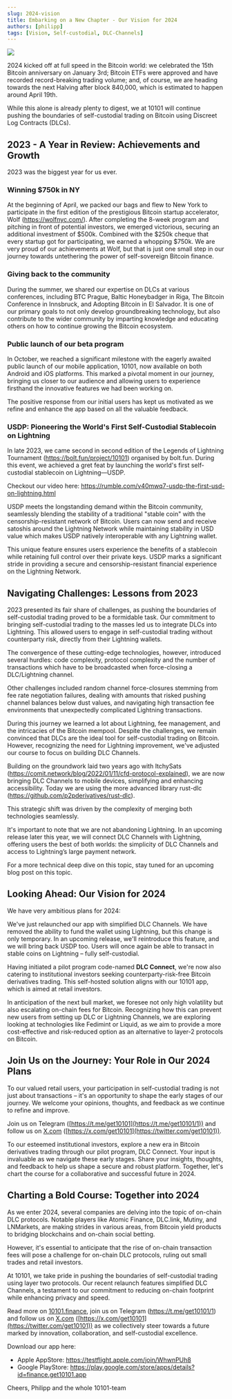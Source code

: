 ```yaml
---
slug: 2024-vision
title: Embarking on a New Chapter - Our Vision for 2024
authors: [philipp]
tags: [Vision, Self-custodial, DLC-Channels]
---
```


![](/2024-01-31-outlook-into-2024/visionary_trader_looking_into_the_future.png)

2024 kicked off at full speed in the Bitcoin world: we celebrated the 15th Bitcoin anniversary on January 3rd; Bitcoin ETFs were approved and have recorded record-breaking trading volume; and, of course, we are heading towards the next Halving after block 840,000, which is estimated to happen around April 19th.

While this alone is already plenty to digest, we at 10101 will continue pushing the boundaries of self-custodial trading on Bitcoin using Discreet Log Contracts (DLCs).

## 2023 - A Year in Review: Achievements and Growth

2023 was the biggest year for us ever.

### Winning $750k in NY

At the beginning of April, we packed our bags and flew to New York to participate in the first edition of the prestigious Bitcoin startup accelerator, Wolf (https://wolfnyc.com/). After completing the 8-week program and pitching in front of potential investors, we emerged victorious, securing an additional investment of $500k. Combined with the $250k cheque that every startup got for participating, we earned a whopping $750k. We are very proud of our achievements at Wolf, but that is just one small step in our journey towards untethering the power of self-sovereign Bitcoin finance.

### Giving back to the community

During the summer, we shared our expertise on DLCs at various conferences, including BTC Prague, Baltic Honeybadger in Riga, The Bitcoin Conference in Innsbruck, and Adopting Bitcoin in El Salvador. It is one of our primary goals to not only develop groundbreaking technology, but also contribute to the wider community by imparting knowledge and educating others on how to continue growing the Bitcoin ecosystem.

### Public launch of our beta program

In October, we reached a significant milestone with the eagerly awaited public launch of our mobile application, 10101, now available on both Android and iOS platforms. This marked a pivotal moment in our journey, bringing us closer to our audience and allowing users to experience firsthand the innovative features we had been working on.

The positive response from our initial users has kept us motivated as we refine and enhance the app based on all the valuable feedback.

### USDP: Pioneering the World's First Self-Custodial Stablecoin on Lightning

In late 2023, we came second in second edition of the Legends of Lightning Tournament (https://bolt.fun/project/10101) organised by bolt.fun. During this event, we achieved a gret feat by launching the world's first self-custodial stablecoin on Lightning—USDP.

Checkout our video here: https://rumble.com/v40mwq7-usdp-the-first-usd-on-lightning.html

USDP meets the longstanding demand within the Bitcoin community, seamlessly blending the stability of a traditional "stable coin" with the censorship-resistant network of Bitcoin. Users can now send and receive satoshis around the Lightning Network while maintaining stability in USD value which makes USDP natively interoperable with any Lightning wallet.

This unique feature ensures users experience the benefits of a stablecoin while retaining full control over their private keys. USDP marks a significant stride in providing a secure and censorship-resistant financial experience on the Lightning Network.

## Navigating Challenges: Lessons from 2023

2023 presented its fair share of challenges, as pushing the boundaries of self-custodial trading proved to be a formidable task. Our commitment to bringing self-custodial trading to the masses led us to integrate DLCs into Lightning. This allowed users to engage in self-custodial trading without counterparty risk, directly from their Lightning wallets.

The convergence of these cutting-edge technologies, however, introduced several hurdles: code complexity, protocol complexity and the number of transactions which have to be broadcasted when force-closing a DLC/Lightning channel.

Other challenges included random channel force-closures stemming from fee rate negotiation failures, dealing with amounts that risked pushing channel balances below dust values, and navigating high transaction fee environments that unexpectedly complicated Lightning transactions.

During this journey we learned a lot about Lightning, fee management, and the intricacies of the Bitcoin mempool. Despite the challenges, we remain convinced that DLCs are the ideal tool for self-custodial trading on Bitcoin. However, recognizing the need for Lightning improvement, we've adjusted our course to focus on building DLC Channels.

Building on the groundwork laid two years ago with ItchySats (https://comit.network/blog/2022/01/11/cfd-protocol-explained), we are now bringing DLC Channels to mobile devices, simplifying and enhancing accessibility. Today we are using the more advanced library rust-dlc (https://github.com/p2pderivatives/rust-dlc).

This strategic shift was driven by the complexity of merging both technologies seamlessly.

It's important to note that we are not abandoning Lightning. In an upcoming release later this year, we will connect DLC Channels with Lightning, offering users the best of both worlds: the simplicity of DLC Channels and access to Lightning’s large payment network.

For a more technical deep dive on this topic, stay tuned for an upcoming blog post on this topic.

## Looking Ahead: Our Vision for 2024

We have very ambitious plans for 2024:

We've just relaunched our app with simplified DLC Channels. We have removed the ability to fund the wallet using Lightning, but this change is only temporary. In an upcoming release, we'll reintroduce this feature, and we will bring back USDP too. Users will once again be able to transact in stable coins on Lightning – fully self-custodial.

Having initiated a pilot program code-named **DLC Connect**, we're now also catering to institutional investors seeking counterparty-risk-free Bitcoin derivatives trading. This self-hosted solution aligns with our 10101 app, which is aimed at retail investors.

In anticipation of the next bull market, we foresee not only high volatility but also escalating on-chain fees for Bitcoin. Recognizing how this can prevent new users from setting up DLC or Lightning Channels, we are exploring looking at technologies like Fedimint or Liquid, as we aim to provide a more cost-effective and risk-reduced option as an alternative to layer-2 protocols on Bitcoin.

## Join Us on the Journey: Your Role in Our 2024 Plans

To our valued retail users, your participation in self-custodial trading is not just about transactions – it's an opportunity to shape the early stages of our journey. We welcome your opinions, thoughts, and feedback as we continue to refine and improve.

Join us on Telegram ([https://t.me/get10101](https://t.me/get10101/1)) and follow us on [X.com](http://X.com) ([https://x.com/get10101](https://twitter.com/get10101)).

To our esteemed institutional investors, explore a new era in Bitcoin derivatives trading through our pilot program, DLC Connect. Your input is invaluable as we navigate these early stages. Share your insights, thoughts, and feedback to help us shape a secure and robust platform. Together, let's chart the course for a collaborative and successful future in 2024.

## Charting a Bold Course: Together into 2024

As we enter 2024, several companies are delving into the topic of on-chain DLC protocols. Notable players like Atomic Finance, DLC.link, Mutiny, and LNMarkets, are making strides in various areas, from Bitcoin yield products to bridging blockchains and on-chain social betting.

However, it's essential to anticipate that the rise of on-chain transaction fees will pose a challenge for on-chain DLC protocols, ruling out small trades and retail investors.

At 10101, we take pride in pushing the boundaries of self-custodial trading using layer two protocols. Our recent relaunch features simplified DLC Channels, a testament to our commitment to reducing on-chain footprint while enhancing privacy and speed.

Read more on [10101.finance](http://10101.finance), join us on Telegram (https://t.me/get10101/1) and follow us on [X.com](http://x.com/) ([https://x.com/get10101](https://twitter.com/get10101)) as we collectively steer towards a future marked by innovation, collaboration, and self-custodial excellence.

Download our app here:

- Apple AppStore: https://testflight.apple.com/join/WhwnPUh8
- Google PlayStore: https://play.google.com/store/apps/details?id=finance.get10101.app

Cheers,
Philipp and the whole 10101-team
